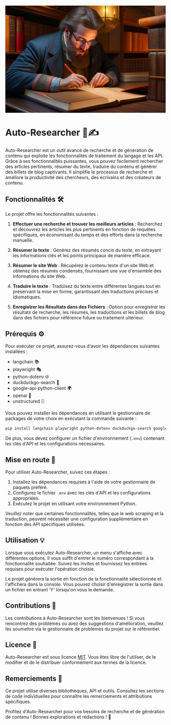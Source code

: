 ![auto-researcher](/static/images/researcher.jpg)

# Auto-Researcher 🧠✍️

Auto-Researcher est un outil avancé de recherche et de génération de contenu qui exploite les fonctionnalités de traitement du langage et les API. Grâce à ses fonctionnalités puissantes, vous pouvez facilement rechercher des articles pertinents, résumer du texte, traduire du contenu et générer des billets de blog captivants. Il simplifie le processus de recherche et améliore la productivité des chercheurs, des écrivains et des créateurs de contenu.

## Fonctionnalités 🛠️

Le projet offre les fonctionnalités suivantes :

1. **Effectuer une recherche et trouver les meilleurs articles** : Recherchez et découvrez les articles les plus pertinents en fonction de requêtes spécifiques, en économisant du temps et des efforts dans la recherche manuelle.

2. **Résumer le texte** : Générez des résumés concis du texte, en extrayant les informations clés et les points principaux de manière efficace.

3. **Résumer le site Web** : Récupérez le contenu texte d'un site Web et obtenez des résumés condensés, fournissant une vue d'ensemble des informations du site Web.

4. **Traduire le texte** : Traduisez du texte entre différentes langues tout en préservant la mise en forme, garantissant des traductions précises et idiomatiques.

5. **Enregistrer les Résultats dans des Fichiers** : Option pour enregistrer les résultats de recherche, les résumés, les traductions et les billets de blog dans des fichiers pour référence future ou traitement ultérieur.

## Prérequis ⚙️

Pour exécuter ce projet, assurez-vous d'avoir les dépendances suivantes installées :

- langchain 📚
- playwright 🎭
- python-dotenv 🌐
- duckduckgo-search 🦆
- google-api-python-client 🌍
- openai 🤖
- unstructured 🗄️

Vous pouvez installer les dépendances en utilisant le gestionnaire de packages de votre choix en exécutant la commande suivante :

```bash
pip install langchain playwright python-dotenv duckduckgo-search google-api-python-client openai unstructured
```

De plus, vous devez configurer un fichier d'environnement (`.env`) contenant les clés d'API et les configurations nécessaires.

## Mise en route 🚀

Pour utiliser Auto-Researcher, suivez ces étapes :

1. Installez les dépendances requises à l'aide de votre gestionnaire de paquets préféré.
2. Configurez le fichier `.env` avec les clés d'API et les configurations appropriées.
3. Exécutez le projet en utilisant votre environnement Python.

Veuillez noter que certaines fonctionnalités, telles que le web scraping et la traduction, peuvent nécessiter une configuration supplémentaire en fonction des API spécifiques utilisées.

## Utilisation 💡

Lorsque vous exécutez Auto-Researcher, un menu s'affiche avec différentes options. Il vous suffit d'entrer le numéro correspondant à la fonctionnalité souhaitée. Suivez les invites et fournissez les entrées requises pour exécuter l'opération choisie.

Le projet générera la sortie en fonction de la fonctionnalité sélectionnée et l'affichera dans la console. Vous pouvez choisir d'enregistrer la sortie dans un fichier en entrant 'Y' lorsqu'on vous le demande.

## Contributions 🤝

Les contributions à Auto-Researcher sont les bienvenues ! Si vous rencontrez des problèmes ou avez des suggestions d'amélioration, veuillez les soumettre via le gestionnaire de problèmes du projet sur le référentiel.

## Licence 📜

Auto-Researcher est sous licence [MIT](LICENSE). Vous êtes libre de l'utiliser, de le modifier et de le distribuer conformément aux termes de la licence.

## Remerciements 🙏

Ce projet utilise diverses bibliothèques, API et outils. Consultez les sections de code individuelles pour connaître les remerciements et attributions spécifiques.

Profitez d'Auto-Researcher pour vos besoins de recherche et de génération de contenu ! Bonnes explorations et rédactions ! 🌟